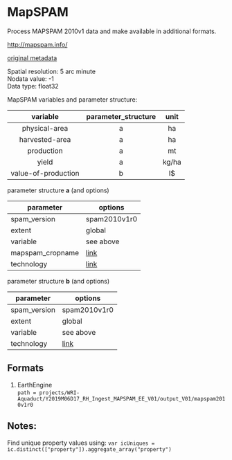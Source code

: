# MapSPAM
Process MAPSPAM 2010v1 data and make available in additional formats.  

http://mapspam.info/  
    
[original metadata](https://s3.amazonaws.com/mapspam/2010/v1.0/ReadMe_v1r0_Global.txt)  


Spatial resolution: 5 arc minute  
Nodata value: -1  
Data type: float32  

MapSPAM variables and parameter structure:

**variable**|**parameter\_structure**|**unit**|
:-----:|:-----:|:-----:|
physical-area|a|ha
harvested-area|a|ha
production|a|mt
yield|a|kg/ha
value-of-production|b|I$

parameter structure **a** (and options)  

| parameter        | options                                                                              |
|------------------|--------------------------------------------------------------------------------------|
| spam_version     | spam2010v1r0                                                                         |
| extent           | global                                                                               |
| variable         | see above                                                                            |
| mapspam_cropname | [link](https://github.com/wri/MAPSPAM/blob/master/metadata_tables/mapspam_names.csv) |
| technology       | [link](https://github.com/wri/MAPSPAM/blob/master/metadata_tables/technologies.csv)  |


parameter structure **b** (and options)

| parameter        | options                                                                              |
|------------------|--------------------------------------------------------------------------------------|
| spam_version     | spam2010v1r0                                                                         |
| extent           | global                                                                               |
| variable         | see above                                                                            |
| technology       | [link](https://github.com/wri/MAPSPAM/blob/master/metadata_tables/structure_b.csv)   |






## Formats

1. EarthEngine  
`path = projects/WRI-Aquaduct/Y2019M06D17_RH_Ingest_MAPSPAM_EE_V01/output_V01/mapspam2010v1r0`  


## Notes:

Find unique property values using:
`var icUniques = ic.distinct(["property"]).aggregate_array("property")`


